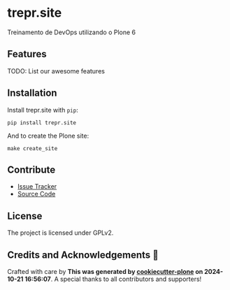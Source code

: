 # trepr.site

Treinamento de DevOps utilizando o Plone 6

## Features

TODO: List our awesome features

## Installation

Install trepr.site with `pip`:

```shell
pip install trepr.site
```
And to create the Plone site:

```shell
make create_site
```

## Contribute

- [Issue Tracker](https://github.com/shogunbr/trepr.site/issues)
- [Source Code](https://github.com/shogunbr/trepr.site/)

## License

The project is licensed under GPLv2.

## Credits and Acknowledgements 🙏

Crafted with care by **This was generated by [cookiecutter-plone](https://github.com/plone/cookieplone-templates/backend_addon) on 2024-10-21 16:56:07**. A special thanks to all contributors and supporters!
